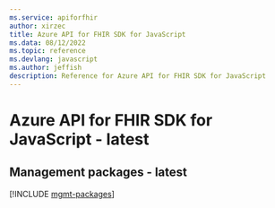 ```yaml
---
ms.service: apiforfhir
author: xirzec
title: Azure API for FHIR SDK for JavaScript
ms.data: 08/12/2022
ms.topic: reference
ms.devlang: javascript
ms.author: jeffish
description: Reference for Azure API for FHIR SDK for JavaScript
---
```

# Azure API for FHIR SDK for JavaScript - latest

## Management packages - latest
[!INCLUDE [mgmt-packages](api-for-fhir-mgmt-index.md)]